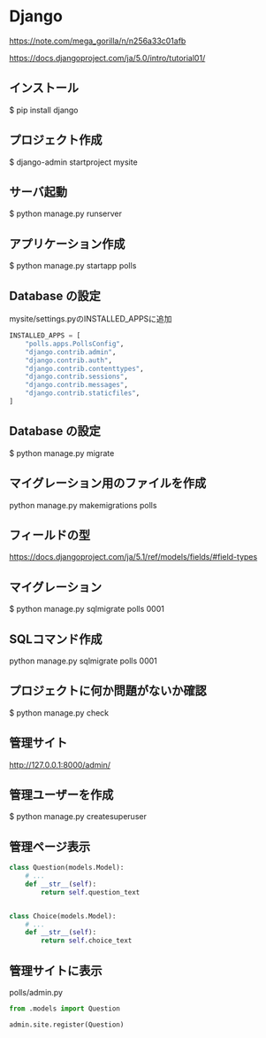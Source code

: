 # Django
https://note.com/mega_gorilla/n/n256a33c01afb

https://docs.djangoproject.com/ja/5.0/intro/tutorial01/
## インストール
$ pip install django

## プロジェクト作成
$ django-admin startproject mysite

## サーバ起動
$ python manage.py runserver

## アプリケーション作成
$ python manage.py startapp polls

## Database の設定
mysite/settings.pyのINSTALLED_APPSに追加
```python
INSTALLED_APPS = [
    "polls.apps.PollsConfig",
    "django.contrib.admin",
    "django.contrib.auth",
    "django.contrib.contenttypes",
    "django.contrib.sessions",
    "django.contrib.messages",
    "django.contrib.staticfiles",
]
```

## Database の設定
$ python manage.py migrate

## マイグレーション用のファイルを作成
python manage.py makemigrations polls

## フィールドの型
https://docs.djangoproject.com/ja/5.1/ref/models/fields/#field-types

## マイグレーション
$ python manage.py sqlmigrate polls 0001

## SQLコマンド作成
python manage.py sqlmigrate polls 0001

## プロジェクトに何か問題がないか確認
$ python manage.py check

## 管理サイト
http://127.0.0.1:8000/admin/ 

## 管理ユーザーを作成
$ python manage.py createsuperuser

## 管理ページ表示
```python
class Question(models.Model):
    # ...
    def __str__(self):
        return self.question_text


class Choice(models.Model):
    # ...
    def __str__(self):
        return self.choice_text
```

## 管理サイトに表示
polls/admin.py
```python
from .models import Question

admin.site.register(Question)
```

